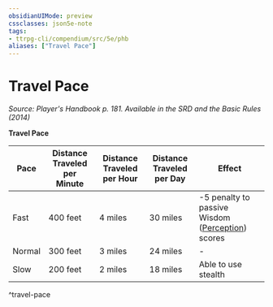 ```yaml
---
obsidianUIMode: preview
cssclasses: json5e-note
tags:
- ttrpg-cli/compendium/src/5e/phb
aliases: ["Travel Pace"]
---
```

# Travel Pace
*Source: Player's Handbook p. 181. Available in the <span title='Systems Reference Document (5.1)'>SRD</span> and the Basic Rules (2014)* 

**Travel Pace**

| Pace | Distance Traveled per Minute | Distance Traveled per Hour | Distance Traveled per Day | Effect |
|------|------------------------------|----------------------------|---------------------------|--------|
| Fast | 400 feet | 4 miles | 30 miles | -5 penalty to passive Wisdom ([Perception](3-Mechanics/CLI/rules/skills.md#Perception)) scores |
| Normal | 300 feet | 3 miles | 24 miles | - |
| Slow | 200 feet | 2 miles | 18 miles | Able to use stealth |
^travel-pace